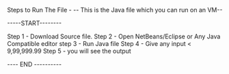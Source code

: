 Steps to Run The File - 
-- This is the Java file which you can run on an VM--

-----START--------

Step 1 - Download Source file.
Step 2 - Open NetBeans/Eclipse or Any Java Compatible editor
step 3 - Run Java file
Step 4 - Give any input < 9,99,999.99
Step 5 - you will see the output


---- END ----------